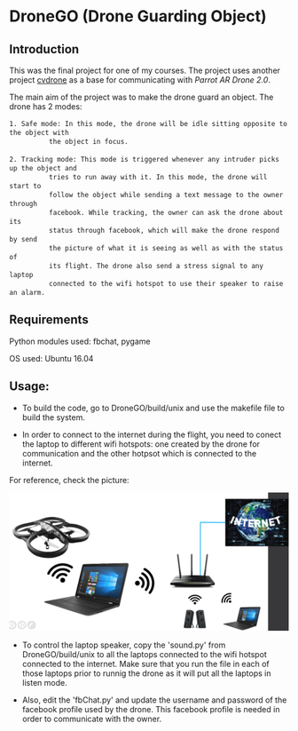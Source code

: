 # DroneGO (Drone Guarding Object)

## Introduction

This was the final project for one of my courses. The project uses another project [cvdrone](https://github.com/puku0x/cvdrone) as a base for communicating with 
*Parrot AR Drone 2.0*.

The main aim of the project was to make the drone guard an object. The drone has 2 modes:

	1. Safe mode: In this mode, the drone will be idle sitting opposite to the object with
		      the object in focus.

	2. Tracking mode: This mode is triggered whenever any intruder picks up the object and 
			  tries to run away with it. In this mode, the drone will start to 
			  follow the object while sending a text message to the owner through
			  facebook. While tracking, the owner can ask the drone about its 
			  status through facebook, which will make the drone respond by send 
			  the picture of what it is seeing as well as with the status of 
			  its flight. The drone also send a stress signal to any laptop
			  connected to the wifi hotspot to use their speaker to raise an alarm.

## Requirements

Python modules used: fbchat, pygame

OS used: Ubuntu 16.04

## Usage:

* To build the code, go to DroneGO/build/unix and use the makefile file to
build the system.

* In order to connect to the internet during the flight, you need to 
conect the laptop to different wifi hotspots: one created by the 
drone for communication and the other hotpsot which is connected to 
the internet.

For reference, check the picture:

![networking](https://github.com/nightstorm0909/DroneGO/blob/master/images/networking.png)

* To control the laptop speaker, copy the 'sound.py' from DroneGO/build/unix
to all the laptops connected to the wifi hotspot connected to the internet.
Make sure that you run the file in each of those laptops prior to 
runnig the drone as it will put all the laptops in listen mode.

* Also, edit the 'fbChat.py' and update the username and password of the facebook
profile used by the drone. This facebook profile is needed in order to communicate with the
owner.
